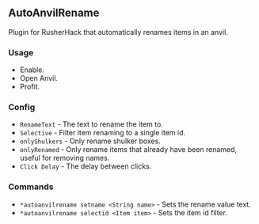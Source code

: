 ## AutoAnvilRename

Plugin for RusherHack that automatically renames items in an anvil.

### Usage

- Enable.
- Open Anvil.
- Profit.

### Config

- `RenameText` - The text to rename the item to.
- `Selective` - Filter item renaming to a single item id.
- `onlyShulkers` - Only rename shulker boxes.
- `onlyRenamed` - Only rename items that already have been renamed, useful for removing names.
- `Click Delay` - The delay between clicks.

### Commands

- `*autoanvilrename setname <String name>` - Sets the rename value text.
- `*autoanvilrename selectid <Item item>` - Sets the item id filter.


